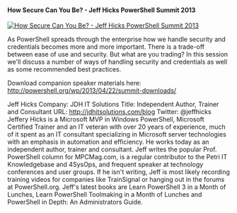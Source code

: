 ﻿#### How Secure Can You Be? - Jeff Hicks PowerShell Summit 2013

[![How Secure Can You Be? - Jeff Hicks PowerShell Summit 2013](https://i2.ytimg.com/vi/iV6cYsQDL0Y/hqdefault.jpg "How Secure Can You Be? - Jeff Hicks PowerShell Summit 2013")](https://www.youtube.com/watch?v=iV6cYsQDL0Y)

As PowerShell spreads through the enterprise how we handle security and credentials becomes more and more important. There is a trade-off between ease of use and security. But what are you trading? In this session we'll discuss
a number of ways of handling security and credentials as well as some recommended best practices.

Download companion speaker materials here: 
http://powershell.org/wp/2013/04/22/summit-downloads/

Jeff Hicks
Company: JDH IT Solutions
Title: Independent Author, Trainer and Consultant
URL: http://jdhitsolutions.com/blog
Twitter: @jeffhicks
Jeffery Hicks is a Microsoft MVP in Windows PowerShell, Microsoft Certified Trainer and an IT veteran with over 20 years of experience, much of it spent as an IT consultant specializing in Microsoft server technologies with an emphasis in automation and efficiency. He works today as an independent author, trainer and consultant. Jeff writes the popular Prof. PowerShell column for MPCMag.com, is a regular contributor to the Petri IT Knowledgebase and 4SysOps, and frequent speaker at technology conferences and user groups. If he isn't writing, Jeff is most likely recording training videos for companies like TrainSignal or hanging out in the forums at PowerShell.org. Jeff's latest books are Learn PowerShell 3 in a Month of Lunches, Learn PowerShell Toolmaking in a Month of Lunches and PowerShell in Depth: An Administrators Guide.


